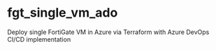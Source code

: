 # fgt_single_vm_ado
Deploy single FortiGate VM in Azure via Terraform with Azure DevOps CI/CD implementation

